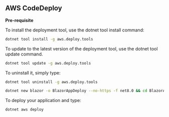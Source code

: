 ## AWS CodeDeploy

**Pre-requisite**

To install the deployment tool, use the dotnet tool install command:

```sh
dotnet tool install -g aws.deploy.tools
```

To update to the latest version of the deployment tool, use the dotnet tool update command.

```sh
dotnet tool update -g aws.deploy.tools
```

To uninstall it, simply type:

```sh
dotnet tool uninstall -g aws.deploy.tools
```

```sh
dotnet new blazor -o BlazorAppDeploy --no-https -f net8.0 && cd BlazorAppDeploy
```

To deploy your application and type:

```sh
dotnet aws deploy
```